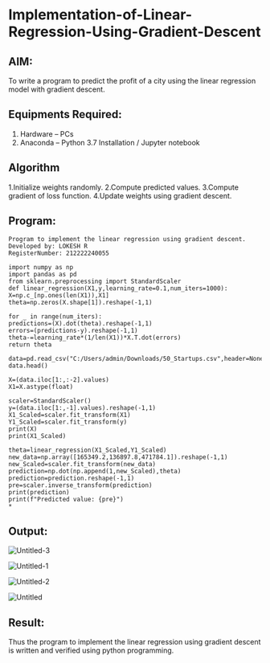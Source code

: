 # Implementation-of-Linear-Regression-Using-Gradient-Descent

## AIM:
To write a program to predict the profit of a city using the linear regression model with gradient descent.

## Equipments Required:
1. Hardware – PCs
2. Anaconda – Python 3.7 Installation / Jupyter notebook

## Algorithm
1.Initialize weights randomly.
2.Compute predicted values.
3.Compute gradient of loss function.
4.Update weights using gradient descent.
## Program:
```
Program to implement the linear regression using gradient descent.
Developed by: LOKESH R
RegisterNumber: 212222240055
```

```
import numpy as np
import pandas as pd
from sklearn.preprocessing import StandardScaler
def linear_regression(X1,y,learning_rate=0.1,num_iters=1000):
X=np.c_[np.ones(len(X1)),X1]
theta=np.zeros(X.shape[1]).reshape(-1,1)
    
for _ in range(num_iters):
predictions=(X).dot(theta).reshape(-1,1)
errors=(predictions-y).reshape(-1,1)
theta-=learning_rate*(1/len(X1))*X.T.dot(errors)
return theta

data=pd.read_csv("C:/Users/admin/Downloads/50_Startups.csv",header=None)
data.head()

X=(data.iloc[1:,:-2].values)
X1=X.astype(float)

scaler=StandardScaler()
y=(data.iloc[1:,-1].values).reshape(-1,1)
X1_Scaled=scaler.fit_transform(X1)
Y1_Scaled=scaler.fit_transform(y)
print(X)
print(X1_Scaled)

theta=linear_regression(X1_Scaled,Y1_Scaled)
new_data=np.array([165349.2,136897.8,471784.1]).reshape(-1,1)
new_Scaled=scaler.fit_transform(new_data)
prediction=np.dot(np.append(1,new_Scaled),theta)
prediction=prediction.reshape(-1,1)
pre=scaler.inverse_transform(prediction)
print(prediction)
print(f"Predicted value: {pre}")
*
```
## Output:
![Untitled-3](https://github.com/LokeshRajamani/Implementation-of-Linear-Regression-Using-Gradient-Descent/assets/120544804/d2484f09-254f-4e84-97a9-10ece4815db1)


![Untitled-1](https://github.com/LokeshRajamani/Implementation-of-Linear-Regression-Using-Gradient-Descent/assets/120544804/a0f56c44-6263-43ea-a732-d8b279b1e95e)


![Untitled-2](https://github.com/LokeshRajamani/Implementation-of-Linear-Regression-Using-Gradient-Descent/assets/120544804/ab1eaa09-5ae6-45e0-a7e5-f92c3d5b64bf)


![Untitled](https://github.com/LokeshRajamani/Implementation-of-Linear-Regression-Using-Gradient-Descent/assets/120544804/d999433a-e63b-4ea4-9293-2a25bb577687)

## Result:
Thus the program to implement the linear regression using gradient descent is written and verified using python programming.
